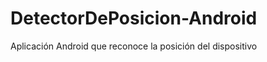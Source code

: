 DetectorDePosicion-Android
==========================

Aplicación Android que reconoce la posición del dispositivo

